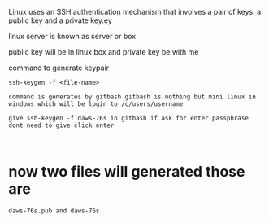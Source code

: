 Linux uses an SSH authentication mechanism that involves a pair of keys: a public key and a private key.ey

linux server is known as server or box

public key will be in linux box and private key be with me

command to generate keypair

````
ssh-keygen -f <file-name>

command is generates by gitbash gitbash is nothing but mini linux in windows which will be login to /c/users/username

give ssh-keygen -f daws-76s in gitbash if ask for enter passphrase dont need to give click enter



``````
# now two files will generated those are
`````
daws-76s.pub and daws-76s
`````



